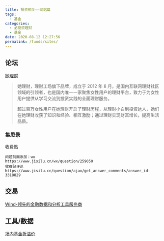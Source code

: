 ```yaml
---
title: 投资相关——网站篇
tags: 
  - 基金
categories: 
  - 💰投资理财
  - 基金
date: 2020-08-12 12:27:56
permalink: /funds/sites/
---
```


## 论坛

[她理财](https://www.talicai.com/about)
> 她理财，理财工场旗下品牌，成立于 2012 年 8 月，是国内互联网理财社区领域的引领者，也是国内唯一一家聚焦女性用户的理财平台，致力于为女性用户提供从学习交流到投资实践的全面理财服务。
>
> 超过百万女性用户在她理财开启了理财历程，从理财小白到投资达人，她们在她理财收获了知识和经验、相互激励；通过理财实现财富增长，提高生活品质。

### 集思录

收费贴

```plain
问题前面添加：wx
https://www.jisilu.cn/wx/question/259050
收费贴评论
https://www.jisilu.cn/question/ajax/get_answer_comments/answer_id-3318829
```

## 交易

[Wind-领先的金融数据和分析工具服务商](https://www.wind.com.cn/)

## 工具/数据

[场内基金折溢价](http://funddb.cn/discount/index)
